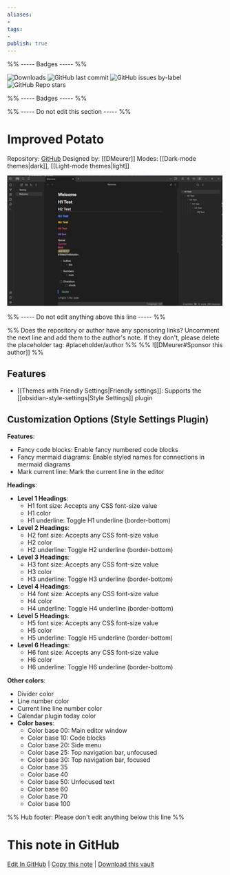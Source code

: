 ```yaml
---
aliases:
- 
tags: 
- 
publish: true
---
```


%% ----- Badges ----- %%

![Downloads](https://img.shields.io/badge/downloads-1155-573E7A?style=for-the-badge&logo=)
![GitHub last commit](https://img.shields.io/github/last-commit/DMeurer/improved-potato?color=573E7A&label=last%20update&logo=github&style=for-the-badge)
![GitHub issues by-label](https://img.shields.io/github/issues/DMeurer/improved-potato/help%20wanted?color=573E7A&logo=github&style=for-the-badge) 
![GitHub Repo stars](https://img.shields.io/github/stars/DMeurer/improved-potato?color=573E7A&logo=github&style=for-the-badge)

%% ----- Badges ----- %%

%% ----- Do not edit this section ----- %%

# Improved Potato

Repository: [GitHub](https://github.com/DMeurer/improved-potato)
Designed by: [[DMeurer]]
Modes: [[Dark-mode themes|dark]], [[Light-mode themes|light]]



![screenshot](https://github.com/DMeurer/improved-potato/raw/HEAD/images/image2.png)

%% ----- Do not edit anything above this line ----- %% 

%% Does the repository or author have any sponsoring links? Uncomment the next line and add them to the author's note. If they don't, please delete the placeholder tag: #placeholder/author %%
%% ![[DMeurer#Sponsor this author]] %%


## Features

- [[Themes with Friendly Settings|Friendly settings]]: Supports the [[obsidian-style-settings|Style Settings]] plugin

## Customization Options (Style Settings Plugin) 

**Features**: 
- Fancy code blocks: Enable fancy numbered code blocks
- Fancy mermaid diagrams: Enable styled names for connections in mermaid diagrams
- Mark current line: Mark the current line in the editor

**Headings**: 
- **Level 1 Headings**: 
    - H1 font size: Accepts any CSS font-size value
    - H1 color
    - H1 underline: Toggle H1 underline (border-bottom)
- **Level 2 Headings**: 
    - H2 font size: Accepts any CSS font-size value
    - H2 color
    - H2 underline: Toggle H2 underline (border-bottom)
- **Level 3 Headings**: 
    - H3 font size: Accepts any CSS font-size value
    - H3 color
    - H3 underline: Toggle H3 underline (border-bottom)
- **Level 4 Headings**: 
    - H4 font size: Accepts any CSS font-size value
    - H4 color
    - H4 underline: Toggle H4 underline (border-bottom)
- **Level 5 Headings**: 
    - H5 font size: Accepts any CSS font-size value
    - H5 color
    - H5 underline: Toggle H5 underline (border-bottom)
- **Level 6 Headings**: 
    - H6 font size: Accepts any CSS font-size value
    - H6 color
    - H6 underline: Toggle H6 underline (border-bottom)

**Other colors**: 
- Divider color
- Line number color
- Current line line number color
- Calendar plugin today color
- **Color bases**: 
    - Color base 00: Main editor window
    - Color base 10: Code blocks
    - Color base 20: Side menu
    - Color base 25: Top navigation bar, unfocused
    - Color base 30: Top navigation bar, focused
    - Color base 35
    - Color base 40
    - Color base 50: Unfocused text
    - Color base 60
    - Color base 70
    - Color base 100


%% Hub footer: Please don't edit anything below this line %%

# This note in GitHub

<span class="git-footer">[Edit In GitHub](https://github.dev/obsidian-community/obsidian-hub/blob/main/02%20-%20Community%20Expansions/02.05%20All%20Community%20Expansions/Themes/Improved%20Potato.md "git-hub-edit-note") | [Copy this note](https://raw.githubusercontent.com/obsidian-community/obsidian-hub/main/02%20-%20Community%20Expansions/02.05%20All%20Community%20Expansions/Themes/Improved%20Potato.md "git-hub-copy-note") | [Download this vault](https://github.com/obsidian-community/obsidian-hub/archive/refs/heads/main.zip "git-hub-download-vault") </span>
